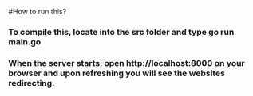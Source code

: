 #How to run this?

### To compile this, locate into the src folder and type go run main.go
### When the server starts, open http://localhost:8000 on your browser and upon refreshing you will see the websites redirecting.